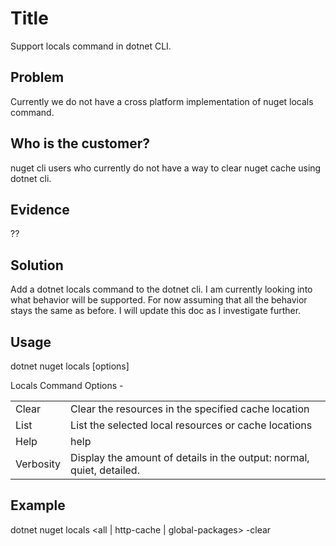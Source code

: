 
# Title
Support locals command in dotnet CLI.

## Problem
Currently we do not have a cross platform implementation of nuget locals command.

## Who is the customer?
nuget cli users who currently do not have a way to clear nuget cache using dotnet cli.

## Evidence
??

## Solution
Add a dotnet locals command to the dotnet cli. I am currently looking into what behavior will be supported. For now assuming that all the behavior stays the same as before. I will update this doc as I investigate further.

## Usage 
dotnet nuget locals [options]

Locals Command Options - 

<table>
    <tr>
        <td>Clear</td>
        <td>Clear the resources in the specified cache location</td>
    </tr>
    <tr>
        <td>List</td>
        <td>List the selected local resources or cache locations</td> 
    </tr>
    <tr>
        <td>Help</td>
        <td>help</td>
    </tr>
    <tr>
        <td>Verbosity</td>
        <td>Display the amount of details in the output: normal, quiet, detailed.</td>
    </tr>
</table>

## Example
dotnet nuget locals \<all | http-cache | global-packages\> -clear